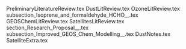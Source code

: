 PreliminaryLiteratureReview.tex
DustLitReview.tex
OzoneLitReview.tex
subsection_Isoprene_and_formaldehyde_HCHO__.tex
GEOSChemLitReview.tex
SatellitesLitReview.tex
section_Research_Proposal__.tex
subsection_Improved_GEOS_Chem_Modelling__.tex
DustNotes.tex
SatelliteExtra.tex